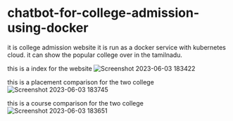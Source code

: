 # chatbot-for-college-admission-using-docker

it is college admission website it is run as a docker service with kubernetes cloud. it can show the popular college over in the tamilnadu.

this is a index for the website
![Screenshot 2023-06-03 183422](https://github.com/arunkumar-77/chatbot-for-college-admission-using-docker/assets/74124425/da1c987f-b311-4c9e-9b30-f360d5e4967e)

this is a placement comparison for the two college
![Screenshot 2023-06-03 183745](https://github.com/arunkumar-77/chatbot-for-college-admission-using-docker/assets/74124425/4a4d33c3-3250-4b7e-8f07-6861ee64ea4a)

this is a course comparison for the two college
![Screenshot 2023-06-03 183651](https://github.com/arunkumar-77/chatbot-for-college-admission-using-docker/assets/74124425/d000b04e-8f78-4f2a-8e04-7452b851af10)
